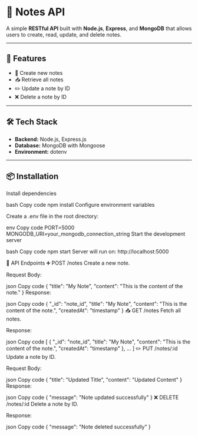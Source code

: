 # 📝 Notes API

A simple **RESTful API** built with **Node.js**, **Express**, and **MongoDB** that allows users to create, read, update, and delete notes.

---

## 🚀 Features

- 📄 Create new notes  
- 📥 Retrieve all notes  
- ✏️ Update a note by ID  
- ❌ Delete a note by ID  

---

## 🛠️ Tech Stack

- **Backend:** Node.js, Express.js  
- **Database:** MongoDB with Mongoose  
- **Environment:** dotenv  

---

## 📦 Installation


Install dependencies

bash
Copy code
npm install
Configure environment variables

Create a .env file in the root directory:

env
Copy code
PORT=5000
MONGODB_URI=your_mongodb_connection_string
Start the development server

bash
Copy code
npm start
Server will run on: http://localhost:5000

📡 API Endpoints
➕ POST /notes
Create a new note.

Request Body:

json
Copy code
{
  "title": "My Note",
  "content": "This is the content of the note."
}
Response:

json
Copy code
{
  "_id": "note_id",
  "title": "My Note",
  "content": "This is the content of the note.",
  "createdAt": "timestamp"
}
📥 GET /notes
Fetch all notes.

Response:

json
Copy code
[
  {
    "_id": "note_id",
    "title": "My Note",
    "content": "This is the content of the note.",
    "createdAt": "timestamp"
  },
  ...
]
✏️ PUT /notes/:id
Update a note by ID.

Request Body:

json
Copy code
{
  "title": "Updated Title",
  "content": "Updated Content"
}
Response:

json
Copy code
{
  "message": "Note updated successfully"
}
❌ DELETE /notes/:id
Delete a note by ID.

Response:

json
Copy code
{
  "message": "Note deleted successfully"
}
